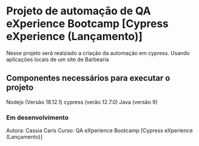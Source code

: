# Projeto de automação de QA eXperience Bootcamp [Cypress eXperience (Lançamento)]

Nesse projeto será realziado a criação da automação em cypress.
Usando aplicações locais de um site de Barbearia


## Componentes necessários para executar o projeto
Nodejs (Versão 18.12.1)
cypress (verão 12.7.0)
Java (versão 9)

### **Em desenvolvimento**

Autora: Cassia Caris
Curso: QA eXperience Bootcamp [Cypress eXperience (Lançamento)]